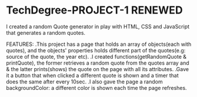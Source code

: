# TechDegree-PROJECT-1 RENEWED
I created a random Quote generator in play with HTML, CSS and JavaScript that generates a random quotes.

FEATURES:
.This project has a page that holds an array of objects(each with quotes), and the objects' properties holds
  different part of the quotes(e.g: source of the quote, the year etc).
.I created functions(getRandomQuote & printQuote), the former retrieves a random quote from the quotes array and
  & the latter prints(shows) the quote on the page with all its attributes.
.Gave it a button that when clicked a different quote is shown and a timer that does the same after every 10sec.
.I also gave the page a random backgroundColor: a different color is shown each time the page refreshes.
